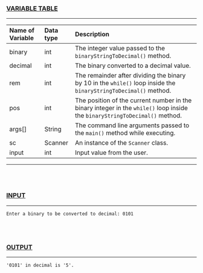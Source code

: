 ### <u>VARIABLE TABLE</u>
---
| Name of Variable | Data type | Description
|:---              |:---       |:---
|binary            |int        |The integer value passed to the `binaryStringToDecimal()` method.
|decimal           |int        |The binary converted to a decimal value.
|rem               |int        |The remainder after dividing the binary by 10 in the `while()` loop inside the `binaryStringToDecimal()` method.
|pos               |int        |The position of the current number in the binary integer in the `while()` loop inside the `binaryStringToDecimal()` method.
|args[]            |String     |The command line arguments passed to the `main()` method while executing.
|sc                |Scanner    |An instance of the `Scanner` class.
|input             |int        |Input value from the user.
---
<br></br>
### <u>INPUT</u>
---
```
Enter a binary to be converted to decimal: 0101
```
<br></br>
### <u>OUTPUT</u>
---
```
'0101' in decimal is '5'.
```